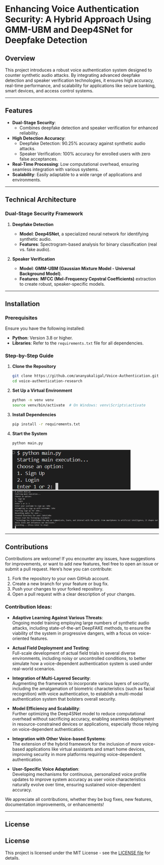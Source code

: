 # Enhancing Voice Authentication Security: A Hybrid Approach Using GMM-UBM and Deep4SNet for Deepfake Detection

## Overview  
This project introduces a robust voice authentication system designed to counter synthetic audio attacks. By integrating advanced deepfake detection and speaker verification technologies, it ensures high accuracy, real-time performance, and scalability for applications like secure banking, smart devices, and access control systems.  

---

## Features  
- **Dual-Stage Security**:  
  - Combines deepfake detection and speaker verification for enhanced reliability.  
- **High Detection Accuracy**:  
  - Deepfake Detection: 90.25% accuracy against synthetic audio attacks.  
  - Speaker Verification: 100% accuracy for enrolled users with zero false acceptances.  
- **Real-Time Processing**: Low computational overhead, ensuring seamless integration with various systems.  
- **Scalability**: Easily adaptable to a wide range of applications and environments.  

---

## Technical Architecture  

### Dual-Stage Security Framework  
1. **Deepfake Detection**  
   - **Model**: **Deep4SNet**, a specialized neural network for identifying synthetic audio.  
   - **Features**: Spectrogram-based analysis for binary classification (real vs. fake audio).  

2. **Speaker Verification**  
   - **Model**: **GMM-UBM (Gaussian Mixture Model - Universal Background Model)**.  
   - **Features**: **MFCC (Mel-Frequency Cepstral Coefficients)** extraction to create robust, speaker-specific models.  

---

## Installation  

### Prerequisites  
Ensure you have the following installed:  
- **Python**: Version 3.8 or higher.  
- **Libraries**: Refer to the `requirements.txt` file for all dependencies.  

### Step-by-Step Guide  

1. **Clone the Repository**   
   ```bash
   git clone https://github.com/ananyakaligal/Voice-Authentication.git
   cd voice-authentication-research
   ```
   

2. **Set Up a Virtual Environment**
   ```bash
   python -m venv venv  
   source venv/bin/activate  # On Windows: venv\Scripts\activate
   ```


3. **Install Dependencies**  
   ```bash
   pip install -r requirements.txt
   ```

4. **Start the System**  
   ```bash
   python main.py
   ```

   ![Screenshot](Images/Screenshot1.png)
   ![Screenshot](Images/Screenshot.png)

---
## Contributions  
Contributions are welcome! If you encounter any issues, have suggestions for improvements, or want to add new features, feel free to open an issue or submit a pull request. Here’s how you can contribute:

1. Fork the repository to your own GitHub account.
2. Create a new branch for your feature or bug fix.
3. Push your changes to your forked repository.
4. Open a pull request with a clear description of your changes.

### Contribution Ideas:
- **Adaptive Learning Against Various Threats**:  
  Ongoing model training employing large numbers of synthetic audio attacks, including state-of-the-art DeepFAKE methods, to ensure the viability of the system in progressive dangers, with a focus on voice-oriented features.

- **Actual Field Deployment and Testing**:  
  Full-scale development of actual field trials in several diverse environments, including noisy or uncontrolled conditions, to better simulate how a voice-dependent authentication system is used under real-world scenarios.

- **Integration of Multi-Layered Security**:  
  Augmenting the framework to incorporate various layers of security, including the amalgamation of biometric characteristics (such as facial recognition) with voice authentication, to establish a multi-modal authentication system that bolsters overall security.

- **Model Efficiency and Scalability**:  
  Further optimizing the Deep4SNet model to reduce computational overhead without sacrificing accuracy, enabling seamless deployment in resource-constrained devices or applications, especially those relying on voice-dependent authentication.

- **Integration with Other Voice-based Systems**:  
  The extension of the hybrid framework for the inclusion of more voice-based applications like virtual assistants and smart home devices, improving security in more platforms requiring voice-dependent authentication.

- **User-Specific Voice Adaptation**:  
  Developing mechanisms for continuous, personalized voice profile updates to improve system accuracy as user voice characteristics naturally evolve over time, ensuring sustained voice-dependent accuracy.

We appreciate all contributions, whether they be bug fixes, new features, documentation improvements, or enhancements!

---

## License  
## License  
This project is licensed under the MIT License - see the [LICENSE file](./LICENSE) for details.

```text



